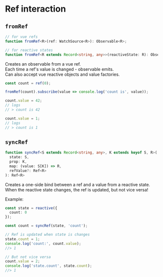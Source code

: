 # Ref interaction

## `fromRef`

```ts
// for vue refs
function fromRef<R>(ref: WatchSource<R>): Observable<R>;

// for reactive states
function fromRef<R extends Record<string, any>>(reactiveState: R): Observable<R>;
```

Creates an observable from a vue ref.\
Each time a ref's value is changed - observable emits.\
Can also accept vue reactive objects and value factories.

```ts
const count = ref(0);

fromRef(count).subscribe(value => console.log('count is', value));

count.value = 42;
// logs
// > count is 42

count.value = 1;
// logs
// > count is 1
```

## `syncRef`

```ts
function syncRef<S extends Record<string, any>, K extends keyof S, R>(
  state: S,
  prop: K,
  map: (value: S[K]) => R,
  refValue?: Ref<R>
): Ref<R>
```

Creates a one-side bind between a ref and a value from a reactive state.\
When the reactive state changes, the ref is updated, but not vice versa!

Example:
```ts
const state = reactive({
  count: 0
});

const count = syncRef(state, 'count');

// Ref is updated when state is changes
state.count = 1;
console.log('count:', count.value);
//> 1

// But not vice versa
count.value = 2;
console.log('state.count', state.count);
//> 1
```
